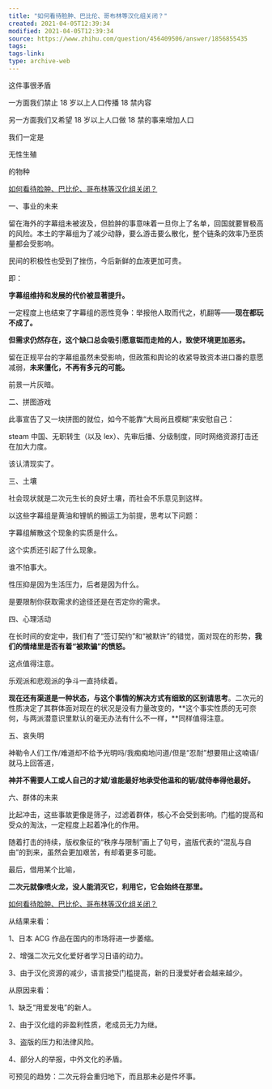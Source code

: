 ```yaml
---
title: "如何看待脸肿、巴比伦、哥布林等汉化组关闭？"
created: 2021-04-05T12:39:34
modified: 2021-04-05T12:39:34
source: https://www.zhihu.com/question/456409506/answer/1856855435
tags:
tags-link:
type: archive-web
---
```

这件事很矛盾

一方面我们禁止 18 岁以上人口传播 18 禁内容

另一方面我们又希望 18 岁以上人口做 18 禁的事来增加人口

我们一定是

无性生殖

的物种

[如何看待脸肿、巴比伦、哥布林等汉化组关闭？](https://www.zhihu.com/question/456409506/answer/1854067558)

一、事业的未来

留在海外的字幕组未被波及，但脸肿的事意味着一旦你上了名单，回国就要冒极高的风险。本土的字幕组为了减少动静，要么游击要么散化，整个链条的效率乃至质量都会受影响。

民间的积极性也受到了挫伤，今后新鲜的血液更加可贵。

即：

**字幕组维持和发展的代价被显著提升。**

一定程度上也结束了字幕组的恶性竞争：举报他人取而代之，机翻等——**现在都玩不成了。**

**但需求仍然存在，这个缺口总会吸引愿意铤而走险的人，致使环境更加恶劣。**

留在正规平台的字幕组虽然未受影响，但政策和舆论的收紧导致资本进口番的意愿减弱，**未来僵化，不再有多元的可能。**

前景一片灰暗。

二、拼图游戏

此事宣告了又一块拼图的就位，如今不能靠“大局尚且模糊”来安慰自己：

steam 中国、无职转生（以及 lex）、先审后播、分级制度，同时网络资源打击还在加大力度。

该认清现实了。

三、土壤

社会现状就是二次元生长的良好土壤，而社会不乐意见到这样。

以这些字幕组是黄油和锂帆的搬运工为前提，思考以下问题：

字幕组解散这个现象的实质是什么。

这个实质还引起了什么现象。

谁不怕事大。

性压抑是因为生活压力，后者是因为什么。

是要限制你获取需求的途径还是在否定你的需求。

四、心理活动

在长时间的安定中，我们有了“签订契约”和“被默许”的错觉，面对现在的形势，**我们的情绪里是否有着“被欺骗”的愤怒。**

这点值得注意。

乐观派和悲观派的争斗一直持续着。

**现在还有渠道是一种状态，与这个事情的解决方式有细致的区别请思考**。二次元的性质决定了其群体面对现在的状况是没有力量改变的，**这个事实性质的无可奈何，与两派潜意识里默认的毫无办法有什么不一样，**同样值得注意。

五、哀失明

神勒令人们工作/难道却不给予光明吗/我痴痴地问道/但是“忍耐”想要阻止这喃语/就马上回答道，

**神并不需要人工或人自己的才斌/谁能最好地承受他温和的轭/就侍奉得他最好。**

六、群体的未来

比起冲击，这些事故更像是筛子，过滤着群体，核心不会受到影响。门槛的提高和受众的淘汰，一定程度上起着净化的作用。

随着打击的持续，版权象征的“秩序与限制”画上了句号，盗版代表的“混乱与自由”的到来，虽然会更加艰苦，有却着更多可能。

最后，借用某个比喻，

**二次元就像喷火龙，没人能消灭它，利用它，它会始终在那里。**

[如何看待脸肿、巴比伦、哥布林等汉化组关闭？](https://www.zhihu.com/question/456409506/answer/1855945223)

从结果来看：

1、日本 ACG 作品在国内的市场将进一步萎缩。

2、增强二次元文化爱好者学习日语的动力。

3、由于汉化资源的减少，语言接受门槛提高，新的日漫爱好者会越来越少。

从原因来看：

1、缺乏“用爱发电”的新人。

2、由于汉化组的非盈利性质，老成员无力为继。

3、盗版的压力和法律风险。

4、部分人的举报，中外文化的矛盾。

可预见的趋势：二次元将会重归地下，而且那未必是件坏事。